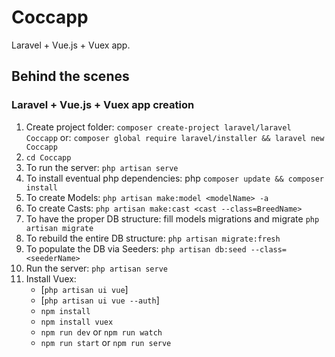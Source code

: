 # Coccapp
Laravel + Vue.js + Vuex app.

## Behind the scenes
### Laravel + Vue.js + Vuex app creation
1. Create project folder: ```composer create-project laravel/laravel Coccapp```
or: ```composer global require laravel/installer && laravel new Coccapp```
2. ```cd Coccapp```
3. To run the server: ```php artisan serve```
4. To install eventual php dependencies: php ```composer update && composer install```
5. To create Models: ```php artisan make:model <modelName> -a```
5. To create Casts: ```php artisan make:cast <cast --class=BreedName>```
6. To have the proper DB structure: fill models migrations and migrate ```php artisan migrate```
7. To rebuild the entire DB structure: ```php artisan migrate:fresh```
8. To populate the DB via Seeders: ```php artisan db:seed --class=<seederName>```
9. Run the server: ```php artisan serve```
10. Install Vuex:
     - [```php artisan ui vue```]
     - [```php artisan ui vue --auth```]
     - ```npm install```
     - ```npm install vuex```
     - ```npm run dev``` or ```npm run watch```
     - ```npm run start``` or ```npm run serve```
     
